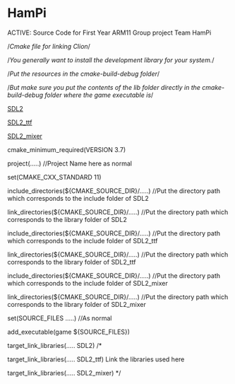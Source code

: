 # HamPi
ACTIVE: Source Code for First Year ARM11 Group project Team HamPi

/*Cmake file for linking Clion*/

/*You generally want to install the development library for your system.*/

/*Put the resources in the cmake-build-debug folder*/

/*But make sure you put the contents of the lib folder directly in the cmake-build-debug folder
 where the game executable is*/ 

[SDL2](https://www.libsdl.org/download-2.0.php)

[SDL2_ttf](https://www.libsdl.org/projects/SDL_ttf/)

[SDL2_mixer](https://www.libsdl.org/projects/SDL_mixer/)

cmake_minimum_required(VERSION 3.7)

project(.....)                                    //Project Name here as normal                         

set(CMAKE_CXX_STANDARD 11)

include_directories(${CMAKE_SOURCE_DIR}/.....)   //Put the directory path which corresponds to the include folder of SDL2

link_directories(${CMAKE_SOURCE_DIR}/.....)      //Put the directory path which corresponds to the library folder of SDL2

include_directories(${CMAKE_SOURCE_DIR}/.....)   //Put the directory path which corresponds to the include folder of SDL2_ttf

link_directories(${CMAKE_SOURCE_DIR}/.....)      //Put the directory path which corresponds to the library folder of SDL2_ttf

include_directories(${CMAKE_SOURCE_DIR}/.....)   //Put the directory path which corresponds to the include folder of SDL2_mixer

link_directories(${CMAKE_SOURCE_DIR}/.....)      //Put the directory path which corresponds to the library folder of SDL2_mixer


set(SOURCE_FILES .....)                          //As normal


add_executable(game ${SOURCE_FILES})

target_link_libraries(..... SDL2)               /*

target_link_libraries(..... SDL2_ttf)               Link the libraries used here

target_link_libraries(..... SDL2_mixer)         */
